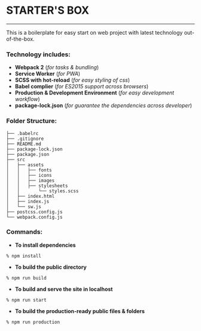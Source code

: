 # STARTER'S BOX
---
This is a boilerplate for easy start on web project with latest technology out-of-the-box.

### Technology includes:
* **Webpack 2** (*for tasks & bundling*)
* **Service Worker** (*for PWA*)
* **SCSS with hot-reload** (*for easy styling of css*)
* **Babel complier** (*for ES2015 support across browsers*)
* **Production & Development Environment** (*for easy development workflow*)
* **package-lock.json** (*for guarantee the dependencies across developer*)


### Folder Structure:
```
├── .babelrc
├── .gitignore
├── README.md
├── package-lock.json
├── package.json
├── src
│   ├── assets
│   │   ├── fonts
│   │   ├── icons
│   │   ├── images
│   │   ├── stylesheets
│   │       └── styles.scss
│   ├── index.html
│   ├── index.js
│   └── sw.js
├── postcss.config.js
└── webpack.config.js
```

### Commands:

*	**To install dependencies** <br>
```
% npm install
```

* **To build the public directory** <br>
```
% npm run build
```

* **To build and serve the site in localhost** <br>
```
% npm run start
```

* **To build the production-ready public files & folders** <br>
```
% npm run production
```

